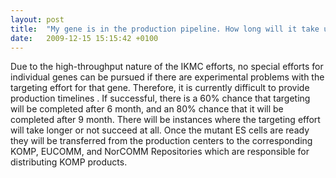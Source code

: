 ```yaml
---
layout: post
title:  "My gene is in the production pipeline. How long will it take until vectors, mutant ES cells, mutant mice are available?"
date:   2009-12-15 15:15:42 +0100
---
```


Due to the high-throughput nature of the IKMC efforts, no special efforts for individual genes can be pursued if there are experimental problems with the targeting effort for that gene. Therefore, it is currently difficult to provide production timelines . If successful, there is a 60% chance that targeting will be completed after 6 month, and an 80% chance that it will be completed after 9 month. There will be instances where the targeting effort will take longer or not succeed at all. Once the mutant ES cells are ready they will be transferred from the production centers to the corresponding KOMP, EUCOMM, and NorCOMM Repositories which are responsible for distributing KOMP products.